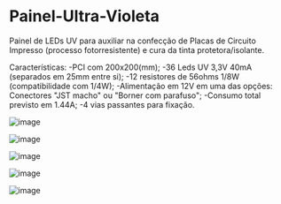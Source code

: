 # Painel-Ultra-Violeta
Painel de LEDs UV para auxiliar na confecção de Placas de Circuito Impresso (processo fotorresistente) e cura da tinta protetora/isolante.

Características:
-PCI com 200x200(mm);
-36 Leds UV 3,3V 40mA (separados em 25mm entre si);
-12 resistores de 56ohms 1/8W (compatibilidade com 1/4W);
-Alimentação em 12V em uma das opções: Conectores "JST macho" ou "Borner com parafuso";
-Consumo total previsto em 1.44A;
-4 vias passantes para fixação.

![image](https://user-images.githubusercontent.com/17707442/117223046-34cd8e00-ade3-11eb-916b-759657e6ae5a.png)

![image](https://user-images.githubusercontent.com/17707442/117223080-4c0c7b80-ade3-11eb-86af-aa095df95326.png)

![image](https://user-images.githubusercontent.com/17707442/117223136-68a8b380-ade3-11eb-9573-a442911062d5.png)

![image](https://user-images.githubusercontent.com/17707442/117223163-778f6600-ade3-11eb-8a2e-00c24fb9da9c.png)

![image](https://user-images.githubusercontent.com/17707442/117223248-a574aa80-ade3-11eb-8e2b-209cbb906963.png)
